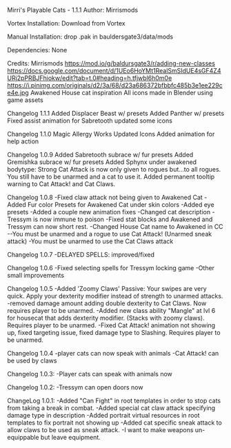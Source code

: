 
Mirri's Playable Cats - 1.1.1
Author: Mirrismods

Vortex Installation:
Download from Vortex

Manual Installation:
drop .pak in bauldersgate3/data/mods

Dependencies:
None

Credits:
Mirrismods
https://mod.io/g/baldursgate3/r/adding-new-classes
https://docs.google.com/document/d/1UEo6HoYMt1RealSmSIdUE4sGF4Z4URj2pPRBJFhiokw/edit?tab=t.0#heading=h.tfjwbl6h0m0e
https://i.pinimg.com/originals/d2/3a/68/d23a686372bfbbfc485b3e1ee229ce4e.jpg Awakened House cat inspiration
All icons made in Blender using game assets


Changelog 1.1.1
Added Displacer Beast w/ presets
Added Panther w/ presets
Fixed assist animation for Sabretooth
updated some icons

Changelog 1.1.0
Magic Allergy Works
Updated Icons
Added animation for help action

Changelog 1.0.9
Added Sabretooth subrace w/ fur presets
Added Gremishka subrace w/ fur presets
Added Sphynx under awakened bodytype: Strong
Cat Attack is now only given to rogues but...to all rogues. You still have to be unarmed and a cat to use it.
Added permanent tooltip warning to Cat Attack! and Cat Claws.


Changelog 1.0.8
-Fixed claw attack not being given to Awakened Cat
-Added Fur color Presets for Awakened Cat under skin colors
-Added eye presets
-Added a couple new animation fixes
-Changed cat description
-Tressym is now immune to poison
-Fixed stat blocks and Awakened and Tressym can now short rest.
-Changed House Cat name to Awakened in CC
--You must be unarmed and a rogue to use Cat Attack! (Unarmed sneak attack)
-You must be unarmed to use the Cat Claws attack

Changelog 1.0.7
-DELAYED SPELLS: improved/fixed

Changelog 1.0.6
-Fixed selecting spells for Tressym locking game
-Other small improvements

Changelog 1.0.5
-Added 'Zoomy Claws' Passive: Your swipes are very quick. Apply your dexterity modifier instead of strength to unarmed attacks.
-removed damage amount adding double dexterity to Cat Claws. Now requires player to be unarmed.
-Added new class ability "Mangle" at lvl 6 for housecat that adds dexterity modifier. (Stacks with zoomy claws). Requires player to be unarmed.
-Fixed Cat Attack! animation not showing up, fixed targeting issue, fixed damage type to Slashing. Requires player to be unarmed.

Changelog 1.0.4
-player cats can now speak with animals
-Cat Attack! can be used by claws

Changelog 1.0.3:
-Player cats can speak with animals now

Changelog 1.0.2:
-Tressym can open doors now

ChangeLog 1.0.1:
-Added "Can Fight" in root templates in order to stop cats from taking a break in combat.
-Added special cat claw attack specifying damage type in description
-Added portrait virtual resources in root templates to fix portrait not showing up
-Added cat specific sneak attack to allow claws to be used as sneak attack.
-I want to make weapons un-equippable but leave equipment.
